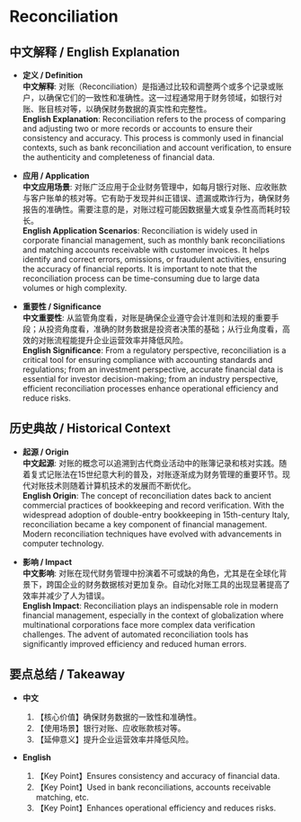 # Reconciliation

## 中文解释 / English Explanation

* **定义 / Definition**  
  **中文解释**: 对账（Reconciliation）是指通过比较和调整两个或多个记录或账户，以确保它们的一致性和准确性。这一过程通常用于财务领域，如银行对账、账目核对等，以确保财务数据的真实性和完整性。  
  **English Explanation**: Reconciliation refers to the process of comparing and adjusting two or more records or accounts to ensure their consistency and accuracy. This process is commonly used in financial contexts, such as bank reconciliation and account verification, to ensure the authenticity and completeness of financial data.

* **应用 / Application**  
  **中文应用场景**: 对账广泛应用于企业财务管理中，如每月银行对账、应收账款与客户账单的核对等。它有助于发现并纠正错误、遗漏或欺诈行为，确保财务报告的准确性。需要注意的是，对账过程可能因数据量大或复杂性高而耗时较长。  
  **English Application Scenarios**: Reconciliation is widely used in corporate financial management, such as monthly bank reconciliations and matching accounts receivable with customer invoices. It helps identify and correct errors, omissions, or fraudulent activities, ensuring the accuracy of financial reports. It is important to note that the reconciliation process can be time-consuming due to large data volumes or high complexity.

* **重要性 / Significance**  
  **中文重要性**: 从监管角度看，对账是确保企业遵守会计准则和法规的重要手段；从投资角度看，准确的财务数据是投资者决策的基础；从行业角度看，高效的对账流程能提升企业运营效率并降低风险。  
  **English Significance**: From a regulatory perspective, reconciliation is a critical tool for ensuring compliance with accounting standards and regulations; from an investment perspective, accurate financial data is essential for investor decision-making; from an industry perspective, efficient reconciliation processes enhance operational efficiency and reduce risks.

## 历史典故 / Historical Context

* **起源 / Origin**  
  **中文起源**: 对账的概念可以追溯到古代商业活动中的账簿记录和核对实践。随着复式记账法在15世纪意大利的普及，对账逐渐成为财务管理的重要环节。现代对账技术则随着计算机技术的发展而不断优化。  
  **English Origin**: The concept of reconciliation dates back to ancient commercial practices of bookkeeping and record verification. With the widespread adoption of double-entry bookkeeping in 15th-century Italy, reconciliation became a key component of financial management. Modern reconciliation techniques have evolved with advancements in computer technology.

* **影响 / Impact**  
  **中文影响**: 对账在现代财务管理中扮演着不可或缺的角色，尤其是在全球化背景下，跨国企业的财务数据核对更加复杂。自动化对账工具的出现显著提高了效率并减少了人为错误。  
  **English Impact**: Reconciliation plays an indispensable role in modern financial management, especially in the context of globalization where multinational corporations face more complex data verification challenges. The advent of automated reconciliation tools has significantly improved efficiency and reduced human errors.

## 要点总结 / Takeaway

* **中文**  
  1. 【核心价值】确保财务数据的一致性和准确性。
  2. 【使用场景】银行对账、应收账款核对等。
  3. 【延伸意义】提升企业运营效率并降低风险。

* **English**  
  1. 【Key Point】Ensures consistency and accuracy of financial data.
  2. 【Key Point】Used in bank reconciliations, accounts receivable matching, etc.
  3. 【Key Point】Enhances operational efficiency and reduces risks.
